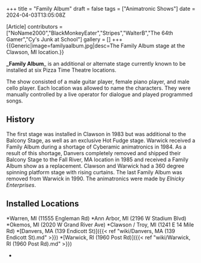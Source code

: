 +++
title = "Family Album"
draft = false
tags = ["Animatronic Shows"]
date = 2024-04-03T13:05:08Z

[Article]
contributors = ["NoName2000","BlackMonkeyEater","Stripes","WalterB","The 64th Gamer","Cy's Junk at School"]
gallery = []
+++
{{Generic|image=familyaalbum.jpg|desc=The Family Album stage at the Clawson, MI location.}}

**_Family Album**_ is an additional or alternate stage currently known to be installed at six Pizza Time Theatre locations.

The show consisted of a male guitar player, female piano player, and male cello player. Each location was allowed to name the characters. They were manually controlled by a live operator for dialogue and played programmed songs.

## History ##
The first stage was installed in Clawson in 1983 but was additional to the Balcony Stage, as well as an exclusive Hot Fudge stage. Warwick received a Family Album during a shortage of Cyberamic animatronics in 1984. As a result of this shortage, Danvers completely removed and shipped their Balcony Stage to the Fall River, MA location in 1985 and received a Family Album show as a replacement. Clawson and Warwick had a 360 degree spinning platform stage with rising curtains. The last Family Album was removed from Warwick in 1990. The animatronics were made by _Elnicky Enterprises_. 

## Installed Locations ##

*Warren, MI (11555 Engleman Rd)
*Ann Arbor, MI (2196 W Stadium Blvd)
*Okemos, MI (2020 W Grand River Ave)
*Clawson / Troy, MI (1241 E 14 Mile Rd)
*[Danvers, MA (139 Endicott St)]({{< ref "wiki/Danvers, MA (139 Endicott St).md" >}})
*[Warwick, RI (1960 Post Rd)]({{< ref "wiki/Warwick, RI (1960 Post Rd).md" >}})

*